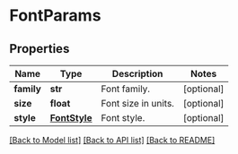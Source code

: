 # FontParams

## Properties
Name | Type | Description | Notes
------------ | ------------- | ------------- | -------------
**family** | **str** | Font family.              | [optional] 
**size** | **float** | Font size in units.              | [optional] 
**style** | [**FontStyle**](FontStyle.md) | Font style.              | [optional] 

[[Back to Model list]](../README.md#documentation-for-models) [[Back to API list]](../README.md#documentation-for-api-endpoints) [[Back to README]](../README.md)


